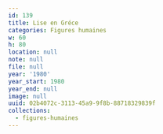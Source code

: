 ```yaml
---
id: 139
title: Lise en Gréce
categories: Figures humaines
w: 60
h: 80
location: null
note: null
file: null
year: '1980'
year_start: 1980
year_end: null
image: null
uuid: 02b4072c-3113-45a9-9f8b-88718329839f
collections:
  - figures-humaines
---
```



